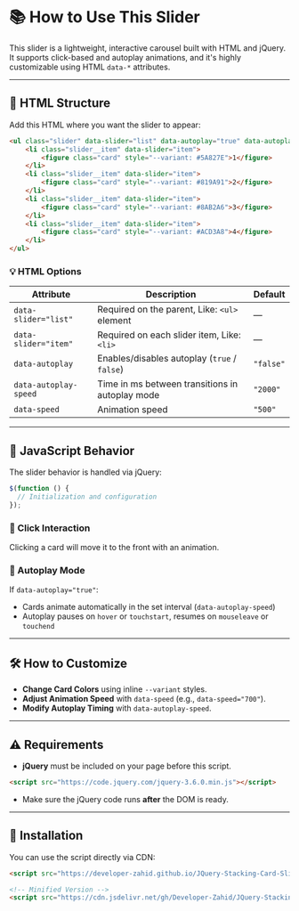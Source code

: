 # 📚 How to Use This Slider

This slider is a lightweight, interactive carousel built with HTML and jQuery. It supports click-based and autoplay animations, and it's highly customizable using HTML `data-*` attributes.

---

## 🧹 HTML Structure

Add this HTML where you want the slider to appear:

```html
<ul class="slider" data-slider="list" data-autoplay="true" data-autoplay-speed="3000">
    <li class="slider__item" data-slider="item">
        <figure class="card" style="--variant: #5A827E">1</figure>
    </li>
    <li class="slider__item" data-slider="item">
        <figure class="card" style="--variant: #819A91">2</figure>
    </li>
    <li class="slider__item" data-slider="item">
        <figure class="card" style="--variant: #8AB2A6">3</figure>
    </li>
    <li class="slider__item" data-slider="item">
        <figure class="card" style="--variant: #ACD3A8">4</figure>
    </li>
</ul>
```

### 💡 HTML Options

| Attribute             | Description                                     | Default  |
| --------------------- | ----------------------------------------------- | -------- |
| `data-slider="list"`  | Required on the parent, Like: `<ul>` element    | —        |
| `data-slider="item"`  | Required on each slider item, Like: `<li>`      | —        |
| `data-autoplay`       | Enables/disables autoplay (`true` / `false`)    | `"false"` |
| `data-autoplay-speed` | Time in ms between transitions in autoplay mode | `"2000"` |
| `data-speed`          | Animation speed                                 | `"500"`  |

---

## 🧐 JavaScript Behavior

The slider behavior is handled via jQuery:

```js
$(function () {
  // Initialization and configuration
});
```

### 👡 Click Interaction

Clicking a card will move it to the front with an animation.

### 🔁 Autoplay Mode

If `data-autoplay="true"`:

* Cards animate automatically in the set interval (`data-autoplay-speed`)
* Autoplay pauses on `hover` or `touchstart`, resumes on `mouseleave` or `touchend`

---

## 🛠 How to Customize

* **Change Card Colors** using inline `--variant` styles.
* **Adjust Animation Speed** with `data-speed` (e.g., `data-speed="700"`).
* **Modify Autoplay Timing** with `data-autoplay-speed`.

---

## ⚠️ Requirements

* **jQuery** must be included on your page before this script.

```html
<script src="https://code.jquery.com/jquery-3.6.0.min.js"></script>
```

* Make sure the jQuery code runs **after** the DOM is ready.

---

## 🚀 Installation

You can use the script directly via CDN:

```html
<script src="https://developer-zahid.github.io/JQuery-Stacking-Card-Slider/assets/js/script.js"></script>

<!-- Minified Version -->
<script src="https://cdn.jsdelivr.net/gh/Developer-Zahid/JQuery-Stacking-Card-Slider@latest/assets/js/script.min.js"></script>
```
